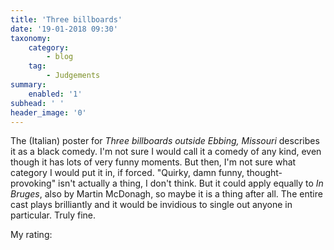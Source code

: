 ```yaml
---
title: 'Three billboards'
date: '19-01-2018 09:30'
taxonomy:
    category:
        - blog
    tag:
        - Judgements
summary:
    enabled: '1'
subhead: ' '
header_image: '0'
---
```


The (Italian) poster for _Three billboards outside Ebbing, Missouri_ describes it as a black comedy. I'm not sure I would call it a comedy of any kind, even though it has lots of very funny moments. But then, I'm not sure what category I would put it in, if forced. "Quirky, damn funny, thought-provoking" isn't actually a thing, I don't think. But it could apply equally to _In Bruges_, also by Martin McDonagh, so maybe it is a thing after all. The entire cast plays brilliantly and it would be invidious to single out anyone in particular. Truly fine. 

My rating: <i class="fa fa-star" aria-hidden="true" style="color:gold"></i><i class="fa fa-star" aria-hidden="true" style="color:gold"></i><i class="fa fa-star" aria-hidden="true" style="color:gold"></i><i class="fa fa-star" aria-hidden="true" style="color:gold"></i><i class="fa fa-star-half-o" aria-hidden="true" style="color:gold"></i>
